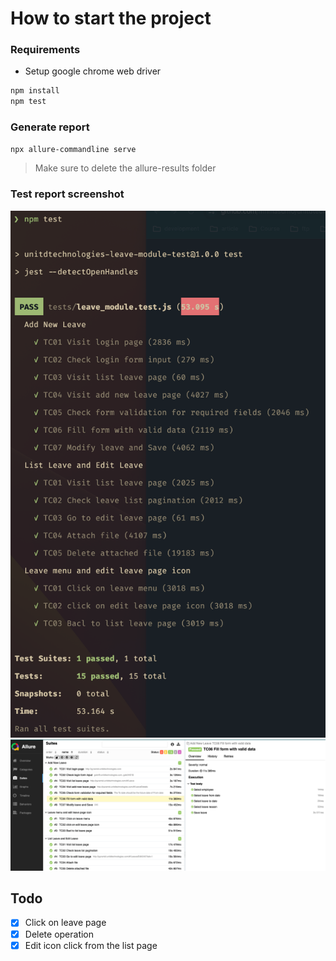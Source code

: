 # How to start the project

### Requirements
- Setup google chrome web driver

```sh
npm install
npm test
```

### Generate report
```sh
npx allure-commandline serve
```

> Make sure to delete the allure-results folder

### Test report screenshot
![Jest test report](./screenshots/jest-test-report.png)
![Allure report](./screenshots/allure-test-report.png)

## Todo
- [x] Click on leave page
- [x] Delete operation
- [x] Edit icon click from the list page
